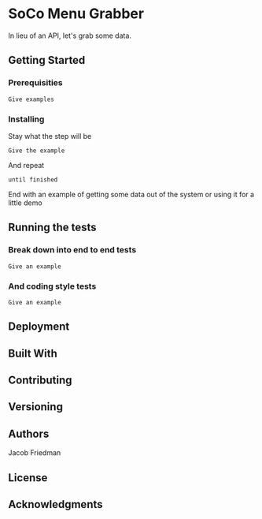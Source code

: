 # SoCo Menu Grabber

In lieu of an API, let's grab some data.

## Getting Started



### Prerequisities


```
Give examples
```

### Installing


Stay what the step will be

```
Give the example
```

And repeat

```
until finished
```

End with an example of getting some data out of the system or using it for a little demo

## Running the tests


### Break down into end to end tests


```
Give an example
```

### And coding style tests


```
Give an example
```

## Deployment


## Built With


## Contributing


## Versioning


## Authors

Jacob Friedman


## License


## Acknowledgments

